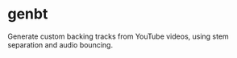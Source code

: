 # genbt
Generate custom backing tracks from YouTube videos, using stem separation and audio bouncing.

